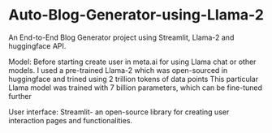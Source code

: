 # Auto-Blog-Generator-using-Llama-2
An End-to-End Blog Generator project using Streamlit, Llama-2 and huggingface API.

Model:
Before starting create user in meta.ai for using Llama chat or other models. 
I used a pre-trained Llama-2 which was open-sourced in huggingface and trined using 2 trillion tokens of data points 
This particular Llama model was trained with 7 billion parameters, which can be fine-tuned further

User interface:
Streamlit- an open-source library for creating user interaction pages and functionalities. 

